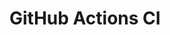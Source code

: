 # GitHub Actions CI






































































































































































































































































































































































































































































































































































































































































































































































































































































































































































































































































































































































































































































































































































































































































































































































































































































































































































































































































































































































































































































































































































































































































































































































































































































































































































































































































































































































































































































